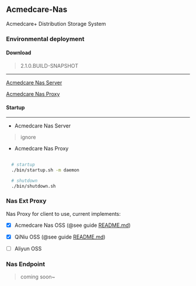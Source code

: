 ## Acmedcare-Nas

Acmedcare+ Distribution Storage System

### Environmental deployment

#### Download

> 2.1.0.BUILD-SNAPSHOT

----

[Acmedcare Nas Server](releases/2.1.0.BUILD-SNAPSHOT/nas-fs-2.1.0.BUILD-SNAPSHOT-assembly.tar.gz)

[Acmedcare Nas Proxy](releases/2.1.0.BUILD-SNAPSHOT/nas-server-2.1.0.BUILD-SNAPSHOT.tar.gz)

#### Startup
----

- Acmedcare Nas Server

> ignore


- Acmedcare Nas Proxy

```bash
  
  # startup
  ./bin/startup.sh -m daemon

  # shutdown
  ./bin/shutdown.sh

```


### Nas Ext Proxy
Nas Proxy for client to use, current implements:

-[x] Acmedcare Nas OSS  (@see guide [README.md](client/README.md))
-[x] QiNiu OSS (@see guide [README.md](nas-exts/README.md))
-[ ] Aliyun OSS


### Nas Endpoint

> coming soon~